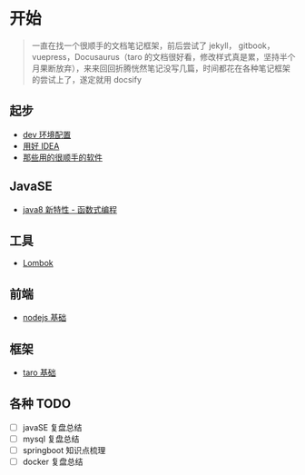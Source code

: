 # 开始

> 一直在找一个很顺手的文档笔记框架，前后尝试了 jekyll， gitbook，vuepress，Docusaurus（taro 的文档很好看，修改样式真是累，坚持半个月果断放弃），来来回回折腾恍然笔记没写几篇，时间都花在各种笔记框架的尝试上了，遂定就用 docsify

## 起步
* [dev 环境配置](dev-environment.md)
* [用好 IDEA](use-idea.md)
* [那些用的很顺手的软件](useful-software.md)

## JavaSE
* [java8 新特性 - 函数式编程](java8.md)


## 工具
- [Lombok](use-lombok.md)

## 前端
- [nodejs 基础](node-basic.md)

## 框架
- [taro 基础](taro-basic.md)

## 各种 TODO
- [ ] javaSE 复盘总结
- [ ] mysql 复盘总结
- [ ] springboot 知识点梳理
- [ ] docker 复盘总结
